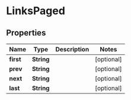 

# LinksPaged


## Properties

| Name | Type | Description | Notes |
|------------ | ------------- | ------------- | -------------|
|**first** | **String** |  |  [optional] |
|**prev** | **String** |  |  [optional] |
|**next** | **String** |  |  [optional] |
|**last** | **String** |  |  [optional] |




